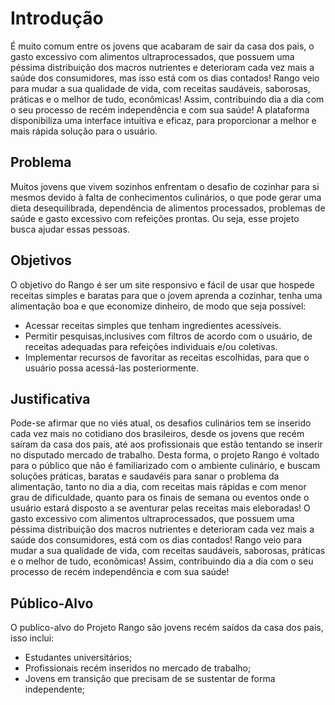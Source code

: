 # Introdução

É muito comum entre os jovens que acabaram de sair da casa dos pais, o gasto excessivo com alimentos ultraprocessados, que possuem uma péssima distribuição dos macros nutrientes e deterioram cada vez mais a saúde dos consumidores, mas isso está com os dias contados! Rango veio para mudar a sua qualidade de vida, com receitas saudáveis, saborosas, práticas e o melhor de tudo, econômicas! Assim, contribuindo dia a dia com o seu processo de recém independência e com sua saúde! A plataforma disponibiliza uma interface intuitiva e eficaz, para proporcionar a melhor e mais rápida solução para o usuário.

## Problema

Muitos jovens que vivem sozinhos enfrentam o desafio de cozinhar para si mesmos devido à falta de conhecimentos culinários, o que pode gerar uma dieta desequilibrada, dependência de alimentos processados, problemas de saúde e gasto excessivo com refeições prontas. Ou seja, esse projeto busca ajudar essas pessoas.

## Objetivos

O objetivo do Rango é ser um site responsivo e fácil de usar que hospede receitas simples e baratas para que o jovem aprenda a cozinhar, tenha uma alimentação boa e que economize dinheiro, de modo que seja possível:
- Acessar receitas simples que tenham ingredientes acessíveis.
- Permitir pesquisas,inclusives com filtros de acordo com o usuário, de receitas adequadas para refeições individuais e/ou coletivas.
- Implementar recursos de favoritar as receitas escolhidas, para que o usuário possa acessá-las posteriormente.

## Justificativa

Pode-se afirmar que no viés atual, os desafios culinários tem se inserido cada vez mais no cotidiano dos brasileiros, desde os jovens que recém saíram da casa dos pais, até aos profissionais que estão tentando se inserir no disputado mercado de trabalho. Desta forma, o projeto Rango é voltado para o público que não é familiarizado com o ambiente culinário, e buscam soluções práticas, baratas e saudavéis para sanar o problema da alimentação, tanto no dia a dia, com receitas mais rápidas e com menor grau de dificuldade, quanto para os finais de semana ou eventos onde o usuário estará disposto a se aventurar pelas receitas mais eleboradas! O gasto excessivo com alimentos ultraprocessados, que possuem uma péssima distribuição dos macros nutrientes e deterioram cada vez mais a saúde dos consumidores, está com os dias contados! Rango veio para mudar a sua qualidade de vida, com receitas saudáveis, saborosas, práticas e o melhor de tudo, econômicas! Assim, contribuindo dia a dia com o seu processo de recém independência e com sua saúde!


## Público-Alvo

O publico-alvo do Projeto Rango são jovens recém saídos da casa dos pais, isso inclui:

- Estudantes universitários;
- Profissionais recém inseridos no mercado de trabalho;
- Jovens em transição que precisam de se sustentar de forma independente;
